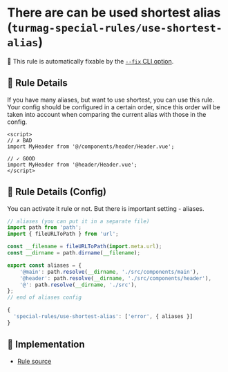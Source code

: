 # There are can be used shortest alias (`turmag-special-rules/use-shortest-alias`)

🔧 This rule is automatically fixable by the [`--fix` CLI option](https://eslint.org/docs/latest/user-guide/command-line-interface#--fix).

<!-- end auto-generated rule header -->

## 📖 Rule Details

If you have many aliases, but want to use shortest, you can use this rule.
Your config should be configured in a certain order, since this order will be taken into account when comparing the current alias with those in the config.

```vue
<script>
// ✗ BAD
import MyHeader from '@/components/header/Header.vue';

// ✓ GOOD
import MyHeader from '@header/Header.vue';
</script>
```

## 🔧 Rule Details (Config)
You can activate it rule or not.
But there is important setting - aliases.


```js
// aliases (you can put it in a separate file)
import path from 'path';
import { fileURLToPath } from 'url';

const __filename = fileURLToPath(import.meta.url);
const __dirname = path.dirname(__filename);

export const aliases = {
    '@main': path.resolve(__dirname, './src/components/main'),
    '@header': path.resolve(__dirname, './src/components/header'),
    '@': path.resolve(__dirname, './src'),
};
// end of aliases config

{
  'special-rules/use-shortest-alias': ['error', { aliases }]
}
```

## 🔎 Implementation

- [Rule source](../../lib/rules/use-shortest-alias.js)